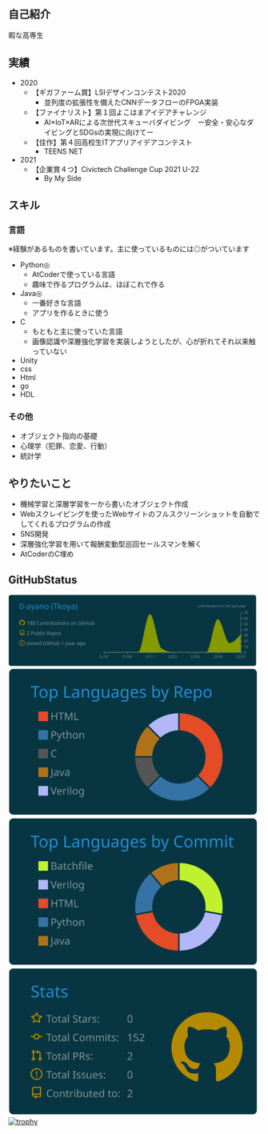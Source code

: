 ## 自己紹介
暇な高専生

## 実績
* 2020
    * 【ギガファーム賞】LSIデザインコンテスト2020
        - 並列度の拡張性を備えたCNNデータフローのFPGA実装
    * 【ファイナリスト】第１回よこはまアイデアチャレンジ
        - AI×IoT×ARによる次世代スキューバダイビング　ー安全・安心なダイビングとSDGsの実現に向けてー
    * 【佳作】第４回高校生ITアプリアイデアコンテスト
        - TEENS NET<br>
* 2021
    * 【企業賞４つ】Civictech Challenge Cup 2021 U-22
       - By My Side

## スキル
### 言語
※経験があるものを書いています。主に使っているものには◎がついています
* Python◎
    - AtCoderで使っている言語
    - 趣味で作るプログラムは、ほぼこれで作る
* Java◎
    - 一番好きな言語
    - アプリを作るときに使う
* C
    - もともと主に使っていた言語
    - 画像認識や深層強化学習を実装しようとしたが、心が折れてそれ以来触っていない
* Unity
* css
* Html
* go
* HDL
### その他
* オブジェクト指向の基礎
* 心理学（犯罪、恋愛、行動）
* 統計学

## やりたいこと
* 機械学習と深層学習を一から書いたオブジェクト作成
* Webスクレイピングを使ったWebサイトのフルスクリーンショットを自動でしてくれるプログラムの作成
* SNS開発
* 深層強化学習を用いて報酬変動型巡回セールスマンを解く
* AtCoderのC埋め

## GitHubStatus
[![](https://raw.githubusercontent.com/0-ayano/0-ayano/main/profile-summary-card-output/solarized_dark/0-profile-details.svg)](https://github.com/vn7n24fzkq/github-profile-summary-cards)
[![](https://raw.githubusercontent.com/0-ayano/0-ayano/main/profile-summary-card-output/solarized_dark/1-repos-per-language.svg)](https://github.com/vn7n24fzkq/github-profile-summary-cards)
[![](https://raw.githubusercontent.com/0-ayano/0-ayano/main/profile-summary-card-output/solarized_dark/2-most-commit-language.svg)](https://github.com/vn7n24fzkq/github-profile-summary-cards)
[![](https://raw.githubusercontent.com/0-ayano/0-ayano/main/profile-summary-card-output/solarized_dark/3-stats.svg)](https://github.com/vn7n24fzkq/github-profile-summary-cards)
[![trophy](https://github-profile-trophy.vercel.app/?username=0-ayano)](https://github.com/ryo-ma/github-profile-trophy)

<!--
**0-ayano/0-ayano** is a ✨ _special_ ✨ repository because its `README.md` (this file) appears on your GitHub profile.

Here are some ideas to get you started:

- 🔭 I’m currently working on ...
- 🌱 I’m currently learning ...
- 👯 I’m looking to collaborate on ...
- 🤔 I’m looking for help with ...
- 💬 Ask me about ...
- 📫 How to reach me: ...
- 😄 Pronouns: ...
- ⚡ Fun fact: ...
-->
